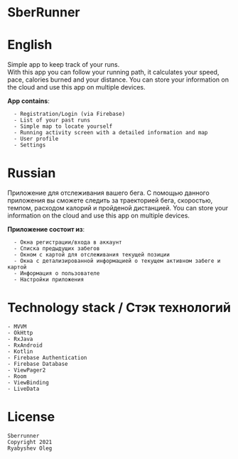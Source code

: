 # **SberRunner**

# English

Simple app to keep track of your runs.  
With this app you can follow your running path, it calculates your speed, pace, calories burned and your distance.
You can store your information on the cloud and use this app on multiple devices.

**App contains**:
```
  - Registration/Login (via Firebase)
  - List of your past runs
  - Simple map to locate yourself
  - Running activity screen with a detailed information and map
  - User profile
  - Settings
```


# Russian

Приложение для отслеживания вашего бега.
С помощью данного приложения вы сможете следить за траекторией бега, скоростью, темпом, расходом калорий и пройденой дистанцией.
You can store your information on the cloud and use this app on multiple devices.

**Приложение состоит из**:
```
  - Окна регистрации/входа в аккаунт
  - Списка предыдущих забегов
  - Окном с картой для отслеживания текущей позиции
  - Окна с детализированной информацией о текущем активном забеге и картой
  - Информация о пользователе
  - Настройки приложения
```

# Technology stack / Стэк технологий
```
- MVVM
- OkHttp
- RxJava
- RxAndroid
- Kotlin
- Firebase Authentication
- Firebase Database
- ViewPager2
- Room
- ViewBinding
- LiveData
```

# License
    Sberrunner
    Copyright 2021 
    Ryabyshev Oleg